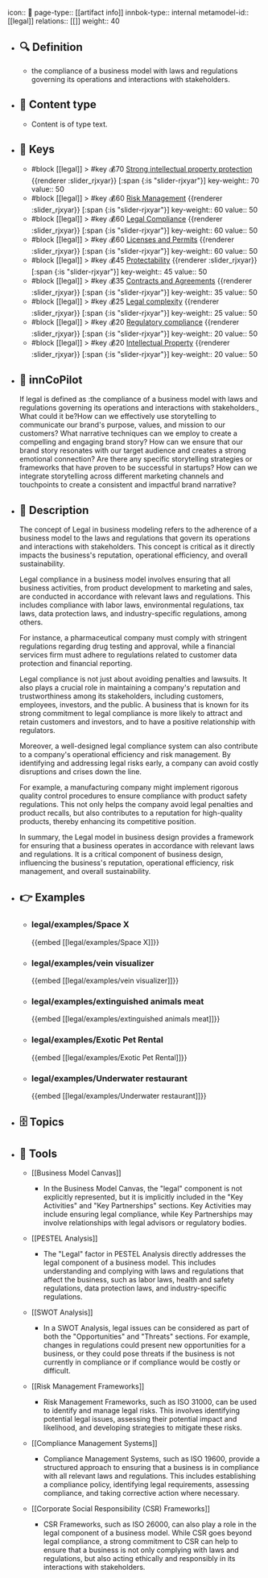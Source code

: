 icon:: 🧿
page-type:: [[artifact info]]
innbok-type:: internal
metamodel-id:: [[legal]]
relations:: [[]]
weight:: 40

- ## 🔍 Definition
  - the compliance of a business model with laws and regulations governing its operations and interactions with stakeholders.
- ## 📰 Content type 
  - Content is of type text.
  
- ## 🔑 Keys
  - #block [[legal]] > #key 💰70 [Strong intellectual property protection](https://go.plastilinn.com/#/page/legal%2FStrong%20intellectual%20property%20protection) {{renderer :slider_rjxyar}} [:span {:is "slider-rjxyar"}] 
    key-weight:: 70
    value:: 50
  - #block [[legal]] > #key 💰60 [Risk Management](https://go.plastilinn.com/#/page/legal%2FRisk%20Management) {{renderer :slider_rjxyar}} [:span {:is "slider-rjxyar"}] 
    key-weight:: 60
    value:: 50
  - #block [[legal]] > #key 💰60 [Legal Compliance](https://go.plastilinn.com/#/page/legal%2FLegal%20Compliance) {{renderer :slider_rjxyar}} [:span {:is "slider-rjxyar"}] 
    key-weight:: 60
    value:: 50
  - #block [[legal]] > #key 💰60 [Licenses and Permits](https://go.plastilinn.com/#/page/legal%2FLicenses%20and%20Permits) {{renderer :slider_rjxyar}} [:span {:is "slider-rjxyar"}] 
    key-weight:: 60
    value:: 50
  - #block [[legal]] > #key 💰45 [Protectability](https://go.plastilinn.com/#/page/legal%2FProtectability) {{renderer :slider_rjxyar}} [:span {:is "slider-rjxyar"}] 
    key-weight:: 45
    value:: 50
  - #block [[legal]] > #key 💰35 [Contracts and Agreements](https://go.plastilinn.com/#/page/legal%2FContracts%20and%20Agreements) {{renderer :slider_rjxyar}} [:span {:is "slider-rjxyar"}] 
    key-weight:: 35
    value:: 50
  - #block [[legal]] > #key 💰25 [Legal complexity](https://go.plastilinn.com/#/page/legal%2FLegal%20complexity) {{renderer :slider_rjxyar}} [:span {:is "slider-rjxyar"}] 
    key-weight:: 25
    value:: 50
  - #block [[legal]] > #key 💰20 [Regulatory compliance](https://go.plastilinn.com/#/page/legal%2FRegulatory%20compliance) {{renderer :slider_rjxyar}} [:span {:is "slider-rjxyar"}] 
    key-weight:: 20
    value:: 50
  - #block [[legal]] > #key 💰20 [Intellectual Property](https://go.plastilinn.com/#/page/legal%2FIntellectual%20Property) {{renderer :slider_rjxyar}} [:span {:is "slider-rjxyar"}] 
    key-weight:: 20
    value:: 50
- ## 🤖 innCoPilot
  If legal is defined as :the compliance of a business model with laws and regulations governing its operations and interactions with stakeholders., What could it be?How can we effectively use storytelling to communicate our brand's purpose, values, and mission to our customers?
  What narrative techniques can we employ to create a compelling and engaging brand story?
  How can we ensure that our brand story resonates with our target audience and creates a strong emotional connection?
  Are there any specific storytelling strategies or frameworks that have proven to be successful in startups?
  How can we integrate storytelling across different marketing channels and touchpoints to create a consistent and impactful brand narrative?
- ## 📖 Description
  The concept of Legal in business modeling refers to the adherence of a business model to the laws and regulations that govern its operations and interactions with stakeholders. This concept is critical as it directly impacts the business's reputation, operational efficiency, and overall sustainability.
  
  Legal compliance in a business model involves ensuring that all business activities, from product development to marketing and sales, are conducted in accordance with relevant laws and regulations. This includes compliance with labor laws, environmental regulations, tax laws, data protection laws, and industry-specific regulations, among others.
  
  For instance, a pharmaceutical company must comply with stringent regulations regarding drug testing and approval, while a financial services firm must adhere to regulations related to customer data protection and financial reporting.
  
  Legal compliance is not just about avoiding penalties and lawsuits. It also plays a crucial role in maintaining a company's reputation and trustworthiness among its stakeholders, including customers, employees, investors, and the public. A business that is known for its strong commitment to legal compliance is more likely to attract and retain customers and investors, and to have a positive relationship with regulators.
  
  Moreover, a well-designed legal compliance system can also contribute to a company's operational efficiency and risk management. By identifying and addressing legal risks early, a company can avoid costly disruptions and crises down the line.
  
  For example, a manufacturing company might implement rigorous quality control procedures to ensure compliance with product safety regulations. This not only helps the company avoid legal penalties and product recalls, but also contributes to a reputation for high-quality products, thereby enhancing its competitive position.
  
  In summary, the Legal model in business design provides a framework for ensuring that a business operates in accordance with relevant laws and regulations. It is a critical component of business design, influencing the business's reputation, operational efficiency, risk management, and overall sustainability.
- ## 👉 Examples
  - ### legal/examples/Space X
    {{embed [[legal/examples/Space X]]}}
  - ### legal/examples/vein visualizer
    {{embed [[legal/examples/vein visualizer]]}}
  - ### legal/examples/extinguished animals meat
    {{embed [[legal/examples/extinguished animals meat]]}}
  - ### legal/examples/Exotic Pet Rental
    {{embed [[legal/examples/Exotic Pet Rental]]}}
  - ### legal/examples/Underwater restaurant
    {{embed [[legal/examples/Underwater restaurant]]}}
  
- ## 🗄️ Topics
  
- ## 🧰 Tools
  - [[Business Model Canvas]]
    - In the Business Model Canvas, the "legal" component is not explicitly represented, but it is implicitly included in the "Key Activities" and "Key Partnerships" sections. Key Activities may include ensuring legal compliance, while Key Partnerships may involve relationships with legal advisors or regulatory bodies. 
  
  - [[PESTEL Analysis]]
    - The "Legal" factor in PESTEL Analysis directly addresses the legal component of a business model. This includes understanding and complying with laws and regulations that affect the business, such as labor laws, health and safety regulations, data protection laws, and industry-specific regulations.
  
  - [[SWOT Analysis]]
    - In a SWOT Analysis, legal issues can be considered as part of both the "Opportunities" and "Threats" sections. For example, changes in regulations could present new opportunities for a business, or they could pose threats if the business is not currently in compliance or if compliance would be costly or difficult.
  
  - [[Risk Management Frameworks]]
    - Risk Management Frameworks, such as ISO 31000, can be used to identify and manage legal risks. This involves identifying potential legal issues, assessing their potential impact and likelihood, and developing strategies to mitigate these risks.
  
  - [[Compliance Management Systems]]
    - Compliance Management Systems, such as ISO 19600, provide a structured approach to ensuring that a business is in compliance with all relevant laws and regulations. This includes establishing a compliance policy, identifying legal requirements, assessing compliance, and taking corrective action where necessary.
  
  - [[Corporate Social Responsibility (CSR) Frameworks]]
    - CSR Frameworks, such as ISO 26000, can also play a role in the legal component of a business model. While CSR goes beyond legal compliance, a strong commitment to CSR can help to ensure that a business is not only complying with laws and regulations, but also acting ethically and responsibly in its interactions with stakeholders.
